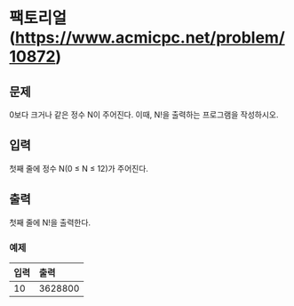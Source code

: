 # 팩토리얼(https://www.acmicpc.net/problem/10872)

## 문제

0보다 크거나 같은 정수 N이 주어진다. 이때, N!을 출력하는 프로그램을 작성하시오.

## 입력

첫째 줄에 정수 N(0 ≤ N ≤ 12)가 주어진다.

## 출력

첫째 줄에 N!을 출력한다.

### 예제



|입력|출력|
|:---|:---|
|10|3628800|